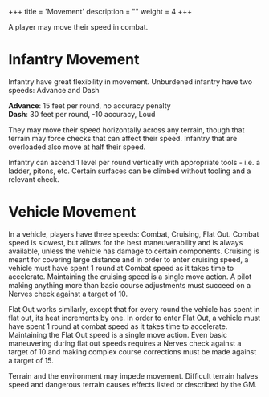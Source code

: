 +++
title = 'Movement'
description = ""
weight = 4
+++

A player may move their speed in combat.  

# Infantry Movement
Infantry have great flexibility in movement. Unburdened infantry have two speeds: Advance and Dash

**Advance**: 15 feet per round, no accuracy penalty  
**Dash**: 30 feet per round, -10 accuracy, Loud  

They may move their speed horizontally across any terrain, though that terrain may force checks that can affect their speed. Infantry that are overloaded also move at half their speed. 

Infantry can ascend 1 level per round vertically with appropriate tools - i.e. a ladder, pitons, etc. Certain surfaces can be climbed without tooling and a relevant check.  

# Vehicle Movement
In a vehicle, players have three speeds: Combat, Cruising, Flat Out. Combat speed is slowest, but allows for the best maneuverability and is always available, unless the vehicle has damage to certain components. Cruising is meant for covering large distance and in order to enter cruising speed, a vehicle must have spent 1 round at Combat speed as it takes time to accelerate. Maintaining the cruising speed is a single move action. A pilot making anything more than basic course adjustments must succeed on a Nerves check against a target of 10. 

Flat Out works similarly, except that for every round the vehicle has spent in flat out, its heat increments by one. In order to enter Flat Out, a vehicle must have spent 1 round at combat speed as it takes time to accelerate. Maintaining the Flat Out speed is a single move action. Even basic maneuvering during flat out speeds requires a Nerves check against a target of 10 and making complex course corrections must be made against a target of 15.  

Terrain and the environment may impede movement. Difficult terrain halves speed and dangerous terrain causes effects listed or described by the GM.  
